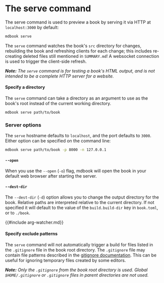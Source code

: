 # The serve command

The serve command is used to preview a book by serving it via HTTP at
`localhost:3000` by default: 

```bash
mdbook serve
```

The `serve` command  watches the book's `src` directory for
changes, rebuilding the book and refreshing clients for each change; this includes
re-creating deleted files still mentioned in `SUMMARY.md`! A websocket
connection is used to trigger the client-side refresh.

***Note:*** *The `serve` command is for testing a book's HTML output, and is not
intended to be a complete HTTP server for a website.*

#### Specify a directory

The `serve` command can take a directory as an argument to use as the book's
root instead of the current working directory.

```bash
mdbook serve path/to/book
```

### Server options

The `serve` hostname defaults to `localhost`, and the port defaults to `3000`. Either option can be specified on the command line:

```bash
mdbook serve path/to/book -p 8000 -n 127.0.0.1 
```

#### `--open`

When you use the `--open` (`-o`) flag, mdbook will open the book in your
default web browser after starting the server.

#### `--dest-dir`

The `--dest-dir` (`-d`) option allows you to change the output directory for the
book. Relative paths are interpreted relative to the current directory. If
not specified it will default to the value of the `build.build-dir` key in
`book.toml`, or to `./book`.

{{#include arg-watcher.md}}

#### Specify exclude patterns

The `serve` command will not automatically trigger a build for files listed in
the `.gitignore` file in the book root directory. The `.gitignore` file may
contain file patterns described in the [gitignore
documentation](https://git-scm.com/docs/gitignore). This can be useful for
ignoring temporary files created by some editors.

***Note:*** *Only the `.gitignore` from the book root directory is used. Global
`$HOME/.gitignore` or `.gitignore` files in parent directories are not used.*
